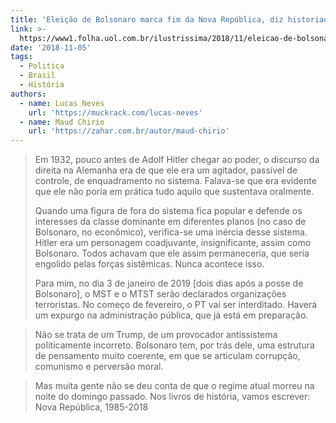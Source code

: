 ```yaml
---
title: 'Eleição de Bolsonaro marca fim da Nova República, diz historiadora'
link: >-
  https://www1.folha.uol.com.br/ilustrissima/2018/11/eleicao-de-bolsonaro-marca-fim-da-nova-republica-diz-historiadora.shtml
date: '2018-11-05'
tags:
  - Politica
  - Brasil
  - História
authors:
  - name: Lucas Neves
    url: 'https://muckrack.com/lucas-neves'
  - name: Maud Chirio
    url: 'https://zahar.com.br/autor/maud-chirio'
---
```

> Em 1932, pouco antes de Adolf Hitler chegar ao poder, o discurso da direita na Alemanha era de que ele era um agitador, passível de controle, de enquadramento no sistema. Falava-se que era evidente que ele não poria em prática tudo aquilo que sustentava oralmente.
>
> Quando uma figura de fora do sistema fica popular e defende os interesses da classe dominante em diferentes planos (no caso de Bolsonaro, no econômico), verifica-se uma inércia desse sistema. Hitler era um personagem coadjuvante, insignificante, assim como Bolsonaro. Todos achavam que ele assim permaneceria, que seria engolido pelas forças sistêmicas. Nunca acontece isso.</p>
>
> Para mim, no dia 3 de janeiro de 2019 [dois dias após a posse de Bolsonaro], o MST e o MTST serão declarados organizações terroristas. No começo de fevereiro, o PT vai ser interditado. Haverá um expurgo na administração pública, que já está em preparação.

> Não se trata de um Trump, de um provocador antissistema politicamente incorreto. Bolsonaro tem, por trás dele, uma estrutura de pensamento muito coerente, em que se articulam corrupção, comunismo e perversão moral.

> Mas muita gente não se deu conta de que o regime atual morreu na noite do domingo passado. Nos livros de história, vamos escrever: Nova República, 1985-2018
